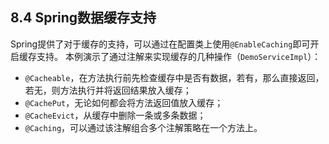 ## 8.4 Spring数据缓存支持

Spring提供了对于缓存的支持，可以通过在配置类上使用`@EnableCaching`即可开启缓存支持。
本例演示了通过注解来实现缓存的几种操作（`DemoServiceImpl`）：
  * `@Cacheable`，在方法执行前先检查缓存中是否有数据，若有，那么直接返回，若无，则方法执行并将返回结果放入缓存；
  * `@CachePut`，无论如何都会将方法返回值放入缓存；
  * `@CacheEvict`，从缓存中删除一条或多条数据；
  * `@Caching`，可以通过该注解组合多个注解策略在一个方法上。
  